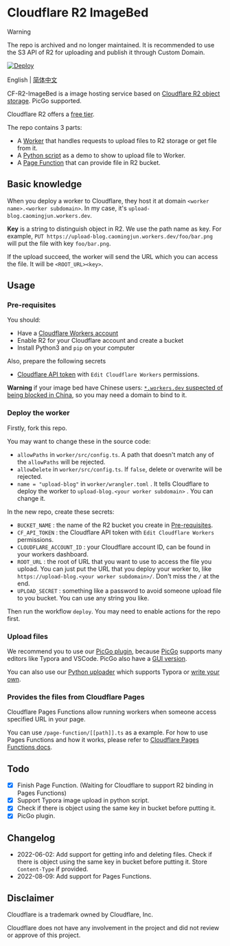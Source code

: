 # Cloudflare R2 ImageBed

> [!WARNING]
> The repo is archived and no longer maintained. It is recommended to use the S3 API of R2 for uploading and publish it through Custom Domain.

[![Deploy](https://github.com/cmj2002/CF-R2-ImageBed/actions/workflows/deploy.yml/badge.svg)](https://github.com/cmj2002/CF-R2-ImageBed/actions/workflows/deploy.yml)

English | [简体中文](./README_zh-cn.md)

CF-R2-ImageBed is a image hosting service based on [Cloudflare R2 object storage](https://developers.cloudflare.com/r2/). PicGo supported.

Cloudflare R2 offers a [free tier](https://developers.cloudflare.com/r2/platform/pricing/).

The repo contains 3 parts:

- A [Worker](./worker) that handles requests to upload files to R2 storage or get file from it.
- A [Python script](./uploader) as a demo to show to upload file to Worker.
- A [Page Function](./page-function) that can provide file in R2 bucket.

## Basic knowledge

When you deploy a worker to Cloudflare, they host it at domain `<worker name>.<worker subdomain>`. In my case, it's `upload-blog.caomingjun.workers.dev`.

**Key** is a string to distinguish object in R2. We use the path name as key. For example, `PUT https://upload-blog.caomingjun.workers.dev/foo/bar.png` will put the file with key `foo/bar.png`.

If the upload succeed, the worker will send the URL which you can access the file. It will be `<ROOT_URL><key>`.

## Usage

### Pre-requisites

You should:

- Have a [Cloudflare Workers account](https://dash.cloudflare.com/sign-up/workers)
- Enable R2 for your Cloudflare account and create a bucket
- Install Python3 and `pip` on your computer

Also, prepare the following secrets

- [Cloudflare API token](https://developers.cloudflare.com/workers/wrangler/cli-wrangler/authentication/) with `Edit Cloudflare Workers` permissions.

**Warning** if your image bed have Chinese users: [`*.workers.dev` suspected of being blocked in China](https://community.cloudflare.com/t/cloudflare-workers-suspected-of-being-blocked-in-china/382155), so you may need a domain to bind to it.

### Deploy the worker

Firstly, fork this repo.

You may want to change these in the source code:

* `allowPaths` in `worker/src/config.ts`. A path that doesn't match any of the `allowPaths` will be rejected.
* `allowDelete` in `worker/src/config.ts`. If `false`, delete or overwrite will be rejected.
* `name = "upload-blog"` in `worker/wrangler.toml` . It tells Cloudflare to deploy the worker to `upload-blog.<your worker subdomain>` . You can change it.

In the new repo, create these secrets:

- `BUCKET_NAME` : the name of the R2 bucket you create in [Pre-requisites](#pre-requisites).
- `CF_API_TOKEN` : the Cloudflare API token with `Edit Cloudflare Workers` permissions.
- `CLOUDFLARE_ACCOUNT_ID` : your Cloudflare account ID, can be found in your workers dashboard.
- `ROOT_URL` : the root of URL that you want to use to access the file you upload. You can just put the URL that you deploy your worker to, like `https://upload-blog.<your worker subdomain>/`. Don't miss the `/` at the end.
- `UPLOAD_SECRET` : something like a password to avoid someone upload file to you bucket. You can use any string you like.

Then run the workflow `deploy`. You may need to enable actions for the repo first.

### Upload files

We recommend you to use our [PicGo plugin](https://github.com/cmj2002/picgo-CF-R2), because [PicGo](https://github.com/PicGo/PicGo-Core) supports many editors like Typora and VSCode. PicGo also have a [GUI version](https://github.com/Molunerfinn/PicGo).

You can also use our [Python uploader](./uploader) which supports Typora or [write your own](./uploader/README.md#other-upload-script).

### Provides the files from Cloudflare Pages

Cloudflare Pages Functions allow running workers when someone access specified URL in your page.

You can use `/page-function/[[path]].ts` as a example. For how to use Pages Functions and how it works, please refer to [Cloudflare Pages Functions docs](https://developers.cloudflare.com/pages/platform/functions/).

## Todo

- [x] Finish Page Function. (Waiting for Cloudflare to support R2 binding in Pages Functions)
- [x] Support Typora image upload in python script.
- [x] Check if there is object using the same key in bucket before putting it.
- [x] PicGo plugin.

## Changelog

* 2022-06-02: Add support for getting info and deleting files. Check if there is object using the same key in bucket before putting it. Store `Content-Type` if provided.
* 2022-08-09: Add support for Pages Functions.

## Disclaimer

Cloudflare is a trademark owned by Cloudflare, Inc.

Cloudflare does not have any involvement in the project and did not review or approve of this project.
